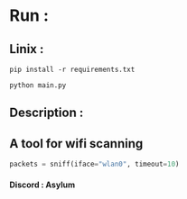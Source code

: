 # Run : 
## Linix : 
```
pip install -r requirements.txt
```
```
python main.py
```
## Description :
A tool for wifi scanning 
---

```python
packets = sniff(iface="wlan0", timeout=10)
```

#### Discord : Asylum
